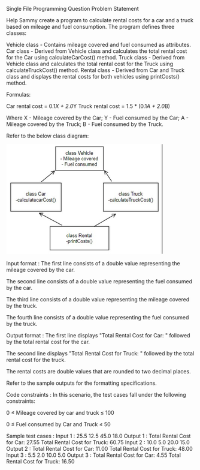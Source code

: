 Single File Programming Question
Problem Statement



Help Sammy create a program to calculate rental costs for a car and a truck based on mileage and fuel consumption. The program defines three classes: 



Vehicle class - Contains mileage covered and fuel consumed as attributes.
Car class - Derived from Vehicle class and calculates the total rental cost for the Car using calculateCarCost() method.
Truck class - Derived from Vehicle class and calculates the total rental cost for the Truck using calculateTruckCost() method.
Rental class - Derived from Car and Truck class and displays the rental costs for both vehicles using printCosts() method.


Formulas:

Car rental cost = 0.1*X + 2.0*Y
Truck rental cost = 1.5 * (0.1*A + 2.0*B)


Where X - Mileage covered by the Car; Y - Fuel consumed by the Car; A - Mileage covered by the Truck; B - Fuel consumed by the Truck.



Refer to the below class diagram:

![Diagram](./image.png)

Input format :
The first line consists of a double value representing the mileage covered by the car.

The second line consists of a double value representing the fuel consumed by the car.

The third line consists of a double value representing the mileage covered by the truck.

The fourth line consists of a double value representing the fuel consumed by the truck.

Output format :
The first line displays "Total Rental Cost for Car: " followed by the total rental cost for the car.

The second line displays "Total Rental Cost for Truck: " followed by the total rental cost for the truck.



The rental costs are double values that are rounded to two decimal places.



Refer to the sample outputs for the formatting specifications.

Code constraints :
In this scenario, the test cases fall under the following constraints:

0 ≤ Mileage covered by car and truck ≤ 100

0 ≤ Fuel consumed by Car and Truck ≤ 50

Sample test cases :
Input 1 :
25.5
12.5
45.0
18.0
Output 1 :
Total Rental Cost for Car: 27.55
Total Rental Cost for Truck: 60.75
Input 2 :
10.0
5.0
20.0
15.0
Output 2 :
Total Rental Cost for Car: 11.00
Total Rental Cost for Truck: 48.00
Input 3 :
5.5
2.0
10.0
5.0
Output 3 :
Total Rental Cost for Car: 4.55
Total Rental Cost for Truck: 16.50